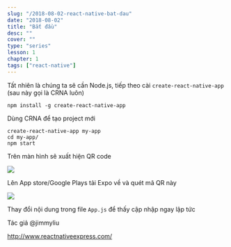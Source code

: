 ```yaml
---
slug: "/2018-08-02-react-native-bat-dau"
date: "2018-08-02"
title: "Bắt đầu"
desc: ""
cover: ""
type: "series"
lesson: 1
chapter: 1
tags: ["react-native"]
---
```


Tất nhiên là chúng ta sẽ cần Node.js, tiếp theo cài `create-react-native-app` (sau này gọi là CRNA luôn)

```
npm install -g create-react-native-app
```

Dùng CRNA để tạo project mới

```
create-react-native-app my-app
cd my-app/
npm start
```

Trên màn hình sẽ xuất hiện QR code

![](http://www.reactnativeexpress.com/createnativeapp.png)

Lên App store/Google Plays tải Expo về và quét mã QR này

![](http://www.reactnativeexpress.com/expo.png)

Thay đổi nội dung trong file `App.js` để thấy cập nhập ngay lập tức

Tác giả @jimmyliu

http://www.reactnativeexpress.com/